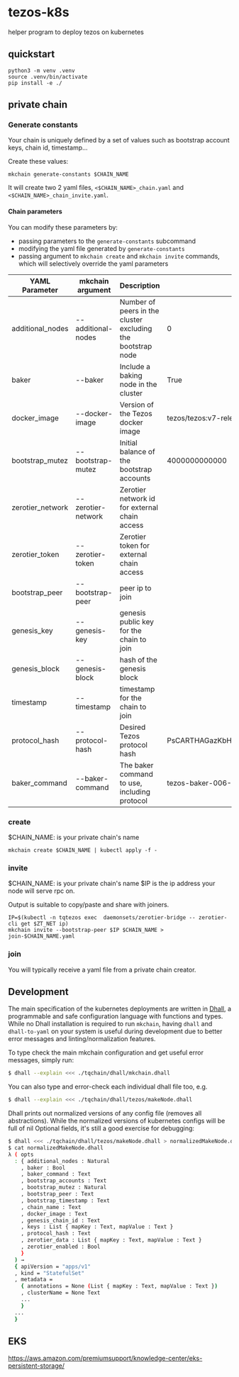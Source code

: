 # tezos-k8s

helper program to deploy tezos on kubernetes

## quickstart

``` shell
python3 -m venv .venv
source .venv/bin/activate
pip install -e ./
```

## private chain

### Generate constants

Your chain is uniquely defined by a set of values such as bootstrap account keys, chain id, timestamp...

Create these values:

``` shell
mkchain generate-constants $CHAIN_NAME
```

It will create two 2 yaml files, `<$CHAIN_NAME>_chain.yaml` and `<$CHAIN_NAME>_chain_invite.yaml`.

#### Chain parameters

You can modify these parameters by:

* passing parameters to the `generate-constants` subcommand
* modifying the yaml file generated by `generate-constants`
* passing argument to `mkchain create` and `mkchain invite` commands, which will selectively override the yaml parameters

| YAML Parameter | mkchain argument | Description | Default |
| ----- | ----------- | ------ | ----- |
| additional_nodes | --additional-nodes |  Number of peers in the cluster excluding the bootstrap node | 0 |
| baker | --baker | Include a baking node in the cluster | True |
| docker_image | --docker-image | Version of the Tezos docker image | tezos/tezos:v7-release |
| bootstrap_mutez | --bootstrap-mutez | Initial balance of the bootstrap accounts | 4000000000000 |
| zerotier_network | --zerotier-network | Zerotier network id for external chain access | |
| zerotier_token | --zerotier-token | Zerotier token for external chain access | |
| bootstrap_peer | --bootstrap-peer | peer ip to join | |
| genesis_key | --genesis-key | genesis public key for the chain to join | |
| genesis_block | --genesis-block | hash of the genesis block | |
| timestamp | --timestamp | timestamp for the chain to join | |
| protocol_hash | --protocol-hash | Desired Tezos protocol hash | PsCARTHAGazKbHtnKfLzQg3kms52kSRpgnDY982a9oYsSXRLQEb |
| baker_command | --baker-command | The baker command to use, including protocol | tezos-baker-006-PsCARTHA |

### create
$CHAIN_NAME: is your private chain's name

``` shell
mkchain create $CHAIN_NAME | kubectl apply -f -
```

### invite
$CHAIN_NAME: is your private chain's name
$IP is the ip address your node will serve rpc on.

Output is suitable to copy/paste and share with joiners.

``` shell
IP=$(kubectl -n tqtezos exec  daemonsets/zerotier-bridge -- zerotier-cli get $ZT_NET ip)
mkchain invite --bootstrap-peer $IP $CHAIN_NAME > join-$CHAIN_NAME.yaml
```

### join
You will typically receive a yaml file from a private chain creator.

## Development

The main specification of the kubernetes deployments are written in 
[Dhall](https://dhall-lang.org/), a programmable and safe configuration language 
with functions and types. While no Dhall installation is required to run 
`mkchain`, having `dhall` and `dhall-to-yaml` on your system is useful during 
development due to better error messages and linting/normalization features.

To type check the main mkchain configuration and get useful error messages, simply run:

```sh
$ dhall --explain <<< ./tqchain/dhall/mkchain.dhall
```

You can also type and error-check each individual dhall file too, e.g.

```sh
$ dhall --explain <<< ./tqchain/dhall/tezos/makeNode.dhall
```

Dhall prints out normalized versions of any config file (removes all 
abstractions). While the normalized versions of kubernetes configs will be full 
of nil Optional fields, it's still a good exercise for debugging:

```sh
$ dhall <<< ./tqchain/dhall/tezos/makeNode.dhall > normalizedMakeNode.dhall
$ cat normalizedMakeNode.dhall
λ ( opts
  : { additional_nodes : Natural
    , baker : Bool
    , baker_command : Text
    , bootstrap_accounts : Text
    , bootstrap_mutez : Natural
    , bootstrap_peer : Text
    , bootstrap_timestamp : Text
    , chain_name : Text
    , docker_image : Text
    , genesis_chain_id : Text
    , keys : List { mapKey : Text, mapValue : Text }
    , protocol_hash : Text
    , zerotier_data : List { mapKey : Text, mapValue : Text }
    , zerotier_enabled : Bool
    }
  ) →
  { apiVersion = "apps/v1"
  , kind = "StatefulSet"
  , metadata =
    { annotations = None (List { mapKey : Text, mapValue : Text })
    , clusterName = None Text
    ...
    }
  ...
  }
```

## EKS
https://aws.amazon.com/premiumsupport/knowledge-center/eks-persistent-storage/

